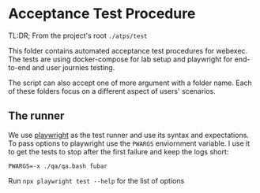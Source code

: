 # Acceptance Test Procedure

TL:DR; From the project's root `./atps/test`

This folder contains automated acceptance test procedures for webexec. 
The tests are using docker-compose for lab setup and playwright
for end-to-end and user journies testing.

The script can also accept one of more argument with a folder name.
Each of these folders focus on a different aspect of users' scenarios.

## The runner

We use [playwright](https://playwright.dev) as the test runner and use
its syntax and expectations. To pass options to playwright use the 
`PWARGS` enviornment variable. I use it to get the tests to stop
after the first failure and keep the logs short:

```
PWARGS=-x ./qa/qa.bash fubar
```


Run `npx playwright test --help` for the list of options
